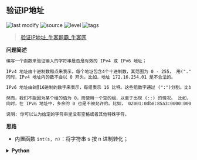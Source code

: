 ## 验证IP地址
<!--START_SECTION:badge-->

![last modify](https://img.shields.io/static/v1?label=last%20modify&message=2022-10-14%2014%3A59%3A33&color=yellowgreen&style=flat-square)
![source](https://img.shields.io/static/v1?label=source&message=%E7%89%9B%E5%AE%A2&color=green&style=flat-square)
![level](https://img.shields.io/static/v1?label=level&message=%E4%B8%AD%E7%AD%89&color=yellow&style=flat-square)
![tags](https://img.shields.io/static/v1?label=tags&message=%E5%AD%97%E7%AC%A6%E4%B8%B2&color=orange&style=flat-square)

<!--END_SECTION:badge-->
<!--info
tags: [字符串]
source: 牛客
level: 中等
number: '0113'
name: 验证IP地址
companies: []
-->

> [验证IP地址_牛客题霸_牛客网](https://www.nowcoder.com/practice/55fb3c68d08d46119f76ae2df7566880)

<summary><b>问题简述</b></summary>

```txt
编写一个函数来验证输入的字符串是否是有效的 IPv4 或 IPv6 地址；

IPv4 地址由十进制数和点来表示，每个地址包含4个十进制数，其范围为 0 - 255， 用(".")分割。比如，172.16.254.1；
同时，IPv4 地址内的数不会以 0 开头。比如，地址 172.16.254.01 是不合法的。

IPv6 地址由8组16进制的数字来表示，每组表示 16 比特。这些组数字通过 (":")分割。比如,  2001:0db8:85a3:0000:0000:8a2e:0370:7334 是一个有效的地址。而且，我们可以加入一些以 0 开头的数字，字母可以使用大写，也可以是小写。所以， 2001:db8:85a3:0:0:8A2E:0370:7334 也是一个有效的 IPv6 address地址 (即，忽略 0 开头，忽略大小写)。

然而，我们不能因为某个组的值为 0，而使用一个空的组，以至于出现 (::) 的情况。 比如， 2001:0db8:85a3::8A2E:0370:7334 是无效的 IPv6 地址。
同时，在 IPv6 地址中，多余的 0 也是不被允许的。比如， 02001:0db8:85a3:0000:0000:8a2e:0370:7334 是无效的。

说明: 你可以认为给定的字符串里没有空格或者其他特殊字符。
```

<!-- 
<details><summary><b>详细描述</b></summary>

```txt
```

</details>
-->

<!-- <div align="center"><img src="../../../_assets/xxx.png" height="300" /></div> -->

<summary><b>思路</b></summary>

- 内置函数 `int(s, n)`：将字符串 s 按 n 进制转化；

<details><summary><b>Python</b></summary>

```python
class Solution:
    def solve(self , IP: str) -> str:
        
        def is_ipv4(ip):
            ps = ip.split('.')
            if len(ps) != 4: return False
            for p in ps:
                if p.startswith('0') and len(p) > 1: return False  # 存在前导 0 且长度大于 1
                try: 
                    if not 0 <= int(p) <= 255: return False
                except: 
                    return False
            return True
        
        def is_ipv6(ip):
            ps = ip.split(':')
            if len(ps) != 8: return False
            for p in ps:
                if len(p) > 4 or len(p) == 0: return False  # 长度大于 4 或为空
                try: 
                    _ = int(p, 16)  # 16进制转十进制
                except: 
                    return False
            return True
        
        if is_ipv4(IP): return 'IPv4'
        elif is_ipv6(IP): return 'IPv6'
        else: return 'Neither'
```

</details>

